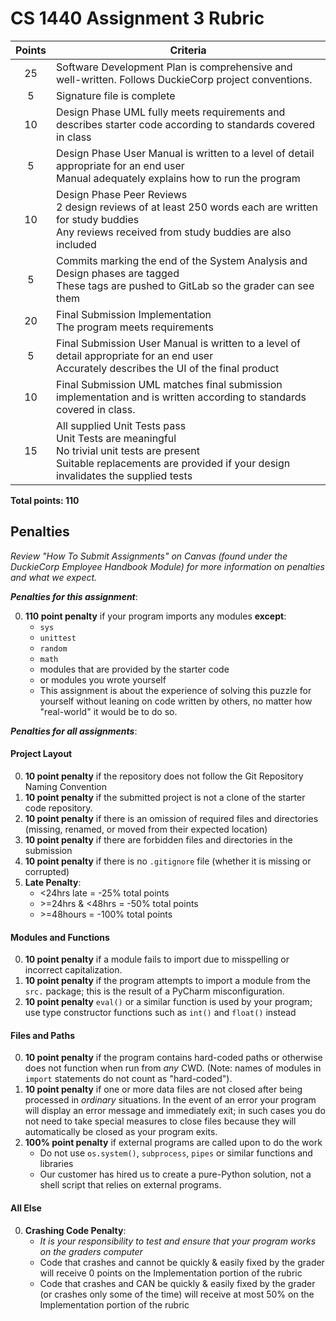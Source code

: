 # CS 1440 Assignment 3 Rubric

| Points | Criteria
|:------:|--------------------------------------------------------------------------------
|  25    | Software Development Plan is comprehensive and well-written. Follows DuckieCorp project conventions.
|  5     | Signature file is complete
|  10    | Design Phase UML fully meets requirements and describes starter code according to standards covered in class
|  5     | Design Phase User Manual is written to a level of detail appropriate for an end user<br/>Manual adequately explains how to run the program
|  10    | Design Phase Peer Reviews<br/>2 design reviews of at least 250 words each are written for study buddies<br/>Any reviews received from study buddies are also included
|  5     | Commits marking the end of the System Analysis and Design phases are tagged<br/>These tags are pushed to GitLab so the grader can see them
|  20    | Final Submission Implementation <br/> The program meets requirements
|  5     | Final Submission User Manual is written to a level of detail appropriate for an end user <br/> Accurately describes the UI of the final product
|  10    | Final Submission UML matches final submission implementation and is written according to standards covered in class.
|  15    | All supplied Unit Tests pass <br/> Unit Tests are meaningful <br/> No trivial unit tests are present <br/> Suitable replacements are provided if your design invalidates the supplied tests

**Total points: 110**


## Penalties

*Review "How To Submit Assignments" on Canvas (found under the DuckieCorp Employee Handbook Module) for more information on penalties and what we expect.*

***Penalties for this assignment***:

0.  **110 point penalty** if your program imports any modules **except**:
    *   `sys`
    *   `unittest`
    *   `random`
    *   `math`
    *   modules that are provided by the starter code
    *   or modules you wrote yourself
    *   This assignment is about the experience of solving this puzzle for yourself without leaning on code written by others, no matter how "real-world" it would be to do so.


***Penalties for all assignments***:

#### Project Layout
0. **10 point penalty** if the repository does not follow the Git Repository Naming Convention
1. **10 point penalty** if the submitted project is not a clone of the starter code repository.
2. **10 point penalty** if there is an omission of required files and directories (missing, renamed, or moved from their expected location)
3. **10 point penalty** if there are forbidden files and directories in the submission
4. **10 point penalty** if there is no `.gitignore` file (whether it is missing or corrupted)
5. **Late Penalty**:
    *   \<24hrs late = -25% total points
    *   \>=24hrs & <48hrs = -50% total points
    *   \>=48hours = -100% total points


#### Modules and Functions
0. **10 point penalty** if a module fails to import due to misspelling or incorrect capitalization.
1. **10 point penalty** if the program attempts to import a module from the `src.` package; this is the result of a PyCharm misconfiguration.
2. **10 point penalty** `eval()` or a similar function is used by your program; use type constructor functions such as `int()` and `float()` instead


#### Files and Paths
0. **10 point penalty** if the program contains hard-coded paths or otherwise does not function when run from *any* CWD.  (Note: names of modules in `import` statements do not count as "hard-coded").
1. **10 point penalty** if one or more data files are not closed after being processed in *ordinary* situations.  In the event of an error your program will display an error message and immediately exit; in such cases you do not need to take special measures to close files because they will automatically be closed as your program exits.
2. **100% point penalty** if external programs are called upon to do the work
    - Do not use `os.system()`, `subprocess`, `pipes` or similar functions and libraries
    - Our customer has hired us to create a pure-Python solution, not a shell script that relies on external programs.


#### All Else
0. **Crashing Code Penalty**:
    * *It is your responsibility to test and ensure that your program works on the graders computer*
    *   Code that crashes and cannot be quickly & easily fixed by the grader will receive 0 points on the Implementation portion of the rubric
    *   Code that crashes and CAN be quickly & easily fixed by the grader (or crashes only some of the time) will receive at most 50% on the Implementation portion of the rubric
